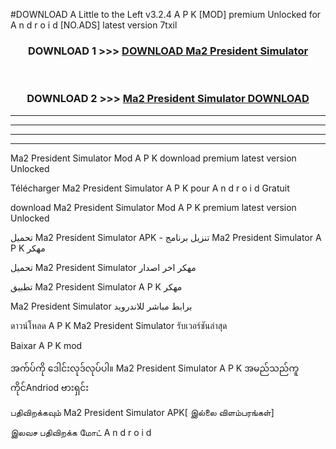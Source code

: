 #DOWNLOAD A Little to the Left v3.2.4 A P K [MOD] premium Unlocked for A n d r o i d [NO.ADS] latest version 7txil 



<div align="center">

<h3>DOWNLOAD 1 >>> <a href="https://downloadmod1.web.app/?judul=Ma2 President Simulator ">DOWNLOAD Ma2 President Simulator </a></h3><br>

<h3>DOWNLOAD 2 >>> <a href="https://downloadmod1.web.app/?judul=Ma2 President Simulator ">Ma2 President Simulator  DOWNLOAD </a></h3>

</div>


----------------------------------------------------------

----------------------------------------------------------

----------------------------------------------------------

----------------------------------------------------------


Ma2 President Simulator  Mod A P K download premium latest version Unlocked

Télécharger Ma2 President Simulator  A P K pour A n d r o i d Gratuit

download Ma2 President Simulator  Mod A P K premium latest version Unlocked

تحميل Ma2 President Simulator  APK - تنزيل برنامج Ma2 President Simulator  A P K مهكر

تحميل Ma2 President Simulator  مهكر اخر اصدار

تطبيق Ma2 President Simulator  A P K مهكر

Ma2 President Simulator  برابط مباشر للاندرويد

ดาวน์โหลด A P K Ma2 President Simulator  รับเวอร์ชันล่าสุด

Baixar A P K mod

အက်ပ်ကို ဒေါင်းလုဒ်လုပ်ပါ။ Ma2 President Simulator  A P K အမည်သည်ကူကိုင်Andriod ဗားရှင်း

பதிவிறக்கவும் Ma2 President Simulator  APK[ இல்லை விளம்பரங்கள்] 
 
இலவச பதிவிறக்க மோட் A n d r o i d



